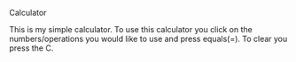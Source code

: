 Calculator

This is my simple calculator. To use this calculator you click on the numbers/operations you would like to use and press equals(=). To clear you press the C.